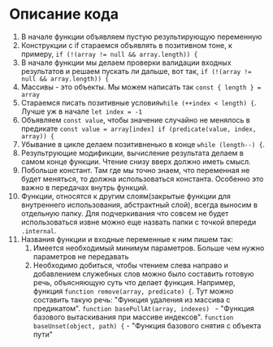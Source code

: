 # Описание кода
1. В начале функции объявляем пустую результирующую переменную
2. Конструкции с if стараемся объявлять в позитивном тоне, к примеру, `if (!(array != null && array.length)) {`
3. В начале функции мы делаем проверки валидации входных результатов и решаем пускать ли дальше, вот так, `if (!(array != null && array.length)) {`
4. Массивы - это объекты. Мы можем написать так `const { length } = array`
5. Стараемся писать позитивные условия`while (++index < length) {`. Лучше уж в начале `let index = -1`
6. Объявляем `const value`, чтобы значение случайно не менялось в предикате
``
const value = array[index]
    if (predicate(value, index, array)) {
``
7. Убывание в цикле делаем позитивненько в конце `while (length--) {`.
8. Результрующие модификции, вычисление результата делаем в самом конце функции. Чтение снизу вверх должно иметь смысл.
9. Побольше констант. Там где мы точно знаем, что переменная не будет меняться, то должна использоваться константа.
Особенно это важно в передачах внутрь функций.
10. Функции, относятся к другим слоям(закрытые функции для внутреннего использования, абстрактный слой), всегда выносим
в отдельную папку. Для подчеркивания что совсем не будет использоваться извне можно еще назвать папки с точкой впереди `.internal`.
11. Названия функции и входные переменные к ним пишем так:
    1. Имеется необходимый минимум параметров. Больше чем нужно параметров не передавать
    2. Необходимо добиться, чтобы чтением слева направо и добавлением служебных слов можно было составить готовую речь,
    объясняющую суть что делает функция. Например, функция `function remove(array, predicate) {`. Тут можно составить такую речь:
    "Функция удаления из массива с предикатом". `function basePullAt(array, indexes) ` - "Функция базового вытаскивания при массиве индексов".
    `function baseUnset(object, path) {` - "Функция базового снятия с объекта пути"

